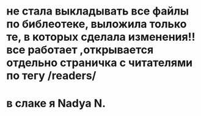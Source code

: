 # не стала выкладывать все файлы по библеотеке, выложила только те, в которых сделала изменения!! все работает ,открывается отдельно страничка с читателями по тегу /readers/
# в слаке я Nadya N. 